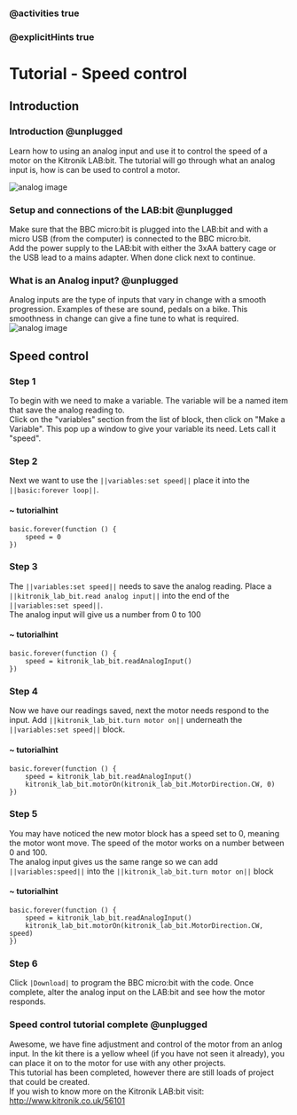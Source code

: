 ### @activities true
### @explicitHints true

# Tutorial - Speed control

## Introduction
### Introduction @unplugged
Learn how to using an analog input and use it to control the speed of a motor on the Kitronik LAB:bit.  The tutorial will go through what an analog input is, how is can be used to control a motor.

![analog image](https://KitronikLtd.github.io/pxt-kitronik-lab-bit/assets/metre.png)

### Setup and connections of the LAB:bit @unplugged
Make sure that the BBC micro:bit is plugged into the LAB:bit and with a micro USB (from the computer) is connected to the BBC micro:bit.  
Add the power supply to the LAB:bit with either the 3xAA battery cage or the USB lead to a mains adapter.  When done click next to continue.

### What is an Analog input? @unplugged
Analog inputs are the type of inputs that vary in change with a smooth progression. Examples of these are sound, pedals on a bike. This smoothness in change can give a fine tune to what is required.
![analog image](https://KitronikLtd.github.io/pxt-kitronik-lab-bit/assets/analog.png)

## Speed control
### Step 1
To begin with we need to make a variable. The variable will be a named item that save the analog reading to.  
Click on the "variables" section from the list of block, then click on "Make a Variable".  This pop up a window to give your variable its need.  Lets call it "speed".

### Step 2
Next we want to use the ``||variables:set speed||`` place it into the ``||basic:forever loop||``.
#### ~ tutorialhint
```blocks
basic.forever(function () {
    speed = 0
})
```

### Step 3
The ``||variables:set speed||`` needs to save the analog reading. Place a ``||kitronik_lab_bit.read analog input||`` into the end of the ``||variables:set speed||``.  
The analog input will give us a number from 0 to 100
#### ~ tutorialhint
```blocks
basic.forever(function () {
    speed = kitronik_lab_bit.readAnalogInput()
})
```

### Step 4
Now we have our readings saved, next the motor needs respond to the input. Add ``||kitronik_lab_bit.turn motor on||`` underneath the ``||variables:set speed||`` block.
#### ~ tutorialhint
```blocks
basic.forever(function () {
    speed = kitronik_lab_bit.readAnalogInput()
    kitronik_lab_bit.motorOn(kitronik_lab_bit.MotorDirection.CW, 0)
})
```

### Step 5
You may have noticed the new motor block has a speed set to 0, meaning the motor wont move. The speed of the motor works on a number between 0 and 100.  
The analog input gives us the same range so we can add ``||variables:speed||`` into the ``||kitronik_lab_bit.turn motor on||`` block
#### ~ tutorialhint
```blocks
basic.forever(function () {
    speed = kitronik_lab_bit.readAnalogInput()
    kitronik_lab_bit.motorOn(kitronik_lab_bit.MotorDirection.CW, speed)
})
```

### Step 6
Click ``|Download|`` to program the BBC micro:bit with the code. Once complete, alter the analog input on the LAB:bit and see how the motor responds.

### Speed control tutorial complete @unplugged
Awesome,  we have fine adjustment and control of the motor from an anlog input.  In the kit there is a yellow wheel (if you have not seen it already), you can place it on to the motor for use with any other projects.  
This tutorial has been completed, however there are still loads of project that could be created.  
If you wish to know more on the Kitronik LAB:bit visit:  
http://www.kitronik.co.uk/56101
